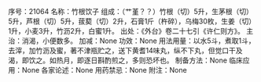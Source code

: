 序号：21064
名称：竹根饮子
组成：（艹堇？？）竹根（切）5升，生茅根（切）5升，芦根（切）5升，菝葜（切）2升，石膏1斤（杵碎），乌梅30枚，生姜（切）1升，小麦3升，竹沥2升，白蜜1升。
出处：《外台》卷二十七引《许仁则方》。
主治：消渴，小便数多。
加减：None
功效：None
用法用量：以水5斗，煮取1斗，去滓，加竹沥及蜜，著不津瓶贮之，送下黄耆14味丸，纵不下丸，但觉口干及渴，即饮之。如热月，即逐日斟酌煎之，多则恐坏也。
制备方法：None
临床应用：None
各家论述：None
用药禁忌：None
附注：None
